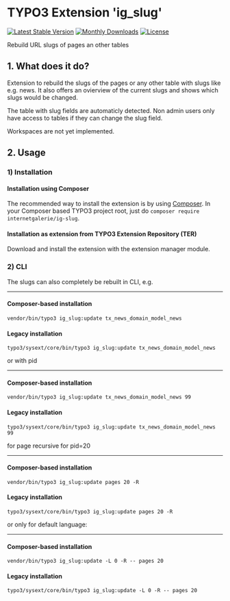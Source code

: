 # TYPO3 Extension  'ig_slug'

[![Latest Stable Version](https://poser.pugx.org/internetgalerie/ig-slug/v/stable)](https://packagist.org/packages/internetgalerie/ig-slug)
[![Monthly Downloads](https://poser.pugx.org/internetgalerie/ig-slug/d/monthly)](https://packagist.org/packages/internetgalerie/ig-slug)
[![License](https://poser.pugx.org/internetgalerie/ig-slug/license)](https://packagist.org/packages/internetgalerie/ig-slug)

Rebuild URL slugs of pages an other tables

## 1. What does it do?


Extension to rebuild the slugs of the pages or any other table with slugs like e.g. news. It also offers an ovierview of the current slugs and shows which slugs would be changed.

The table with slug fields are automaticly detected. Non admin users only have access to tables if they can change the slug field.

Workspaces are not yet implemented.

## 2. Usage


### 1) Installation

#### Installation using Composer

The recommended way to install the extension is by using [Composer][2]. In your Composer based TYPO3 project root, just do `composer require internetgalerie/ig-slug`.

#### Installation as extension from TYPO3 Extension Repository (TER)

Download and install the extension with the extension manager module.


### 2) CLI

The slugs can also completely be rebuilt in CLI, e.g.

- - -
#### Composer-based installation

    vendor/bin/typo3 ig_slug:update tx_news_domain_model_news

#### Legacy installation

    typo3/sysext/core/bin/typo3 ig_slug:update tx_news_domain_model_news

or with pid

- - -
#### Composer-based installation

    vendor/bin/typo3 ig_slug:update tx_news_domain_model_news 99

#### Legacy installation

    typo3/sysext/core/bin/typo3 ig_slug:update tx_news_domain_model_news 99

for page recursive for pid=20

- - -
#### Composer-based installation

    vendor/bin/typo3 ig_slug:update pages 20 -R

#### Legacy installation

    typo3/sysext/core/bin/typo3 ig_slug:update pages 20 -R

or only for default language:

- - -
#### Composer-based installation

    vendor/bin/typo3 ig_slug:update -L 0 -R -- pages 20

#### Legacy installation

    typo3/sysext/core/bin/typo3 ig_slug:update -L 0 -R -- pages 20


[1]: https://docs.typo3.org/typo3cms/extensions/ig_slug/
[2]: https://getcomposer.org/
[3]: https://docs.typo3.org/m/typo3/reference-coreapi/main/en-us/ApiOverview/CommandControllers/Index.html
